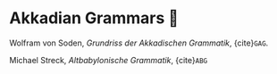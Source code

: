 # Akkadian Grammars 📖

Wolfram von Soden, *Grundriss der Akkadischen Grammatik*, {cite}`GAG`.

Michael Streck, *Altbabylonische Grammatik*, {cite}`ABG`
